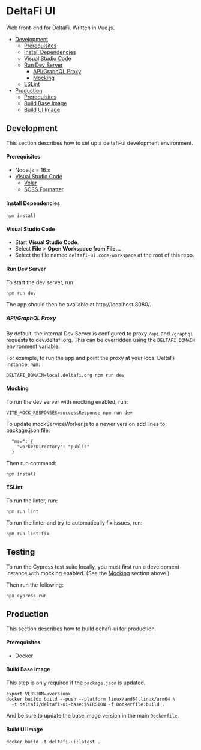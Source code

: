 # DeltaFi UI

Web front-end for DeltaFi. Written in Vue.js.

- [Development](#development)
  - [Prerequisites](#prerequisites)
  - [Install Dependencies](#install-dependencies)
  - [Visual Studio Code](#visual-studio-code)
  - [Run Dev Server](#run-dev-server)
    - [API/GraphQL Proxy](#apigraphql-proxy)
    - [Mocking](#mocking)
  - [ESLint](#eslint)
- [Production](#production)
  - [Prerequisites](#prerequisites-1)
  - [Build Base Image](#build-base-image)
  - [Build UI Image](#build-ui-image)

## Development

This section describes how to set up a deltafi-ui development environment.

#### Prerequisites

- Node.js = 16.x
- [Visual Studio Code](https://code.visualstudio.com/)
  - [Volar](https://marketplace.visualstudio.com/items?itemName=johnsoncodehk.volar)
  - [SCSS Formatter](https://marketplace.visualstudio.com/items?itemName=sibiraj-s.vscode-scss-formatter)

#### Install Dependencies

    npm install

#### Visual Studio Code

- Start **Visual Studio Code**.
- Select **File** > **Open Workspace from File...**
- Select the file named `deltafi-ui.code-workspace` at the root of this repo.

#### Run Dev Server

To start the dev server, run:

    npm run dev

The app should then be available at http://localhost:8080/.

##### API/GraphQL Proxy

By default, the internal Dev Server is configured to proxy `/api` and `/graphql` requests to dev.deltafi.org. This can be overridden using the `DELTAFI_DOMAIN` environment variable.

For example, to run the app and point the proxy at your local DeltaFi instance, run:

    DELTAFI_DOMAIN=local.deltafi.org npm run dev

#### Mocking
To run the dev server with mocking enabled, run:

    VITE_MOCK_RESPONSES=successResponse npm run dev

To update mockServiceWorker.js to a newer version add lines to package.json file:

      "msw": {
        "workerDirectory": "public"
      }

Then run command:

    npm install

#### ESLint

To run the linter, run:

    npm run lint

To run the linter and try to automatically fix issues, run:

    npm run lint:fix

## Testing

To run the Cypress test suite locally, you must first run a development instance with mocking enabled. (See the [Mocking](#mocking) section above.)

Then run the following:

    npx cypress run

## Production

This section describes how to build deltafi-ui for production.

#### Prerequisites

- Docker

#### Build Base Image

This step is only required if the `package.json` is updated.

    export VERSION=<version>
    docker buildx build --push --platform linux/amd64,linux/arm64 \
      -t deltafi/deltafi-ui-base:$VERSION -f Dockerfile.build .

And be sure to update the base image version in the main `Dockerfile`.

#### Build UI Image

    docker build -t deltafi-ui:latest .
